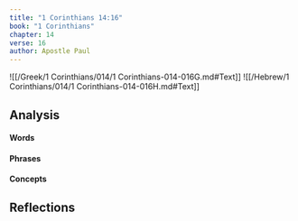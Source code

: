 ```yaml
---
title: "1 Corinthians 14:16"
book: "1 Corinthians"
chapter: 14
verse: 16
author: Apostle Paul
---
```

![[/Greek/1 Corinthians/014/1 Corinthians-014-016G.md#Text]]
![[/Hebrew/1 Corinthians/014/1 Corinthians-014-016H.md#Text]]

## Analysis

#### Words

#### Phrases

#### Concepts

## Reflections
